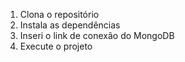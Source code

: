 1. Clona o repositório
2. Instala as dependências
3. Inseri o link de conexão do MongoDB
4. Execute o projeto
